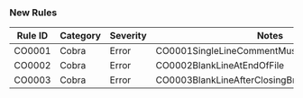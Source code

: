 ﻿### New Rules

Rule ID | Category | Severity | Notes
--------|----------|----------|-------
CO0001  | Cobra    | Error    | CO0001SingleLineCommentMustNotBeginWithSpace
CO0002 | Cobra     | Error    | CO0002BlankLineAtEndOfFile
CO0003 | Cobra     | Error    | CO0003BlankLineAfterClosingBrace
